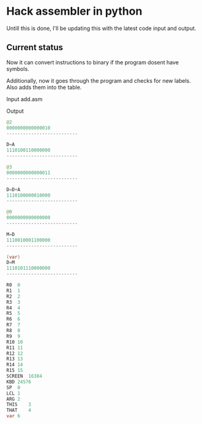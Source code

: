 # Hack assembler in python

Untill this is done, I'll be updating this with the latest code input and output.


## Current status

Now it can convert instructions to binary if the program dosent have symbols.

Additionally, now it goes through the program and checks for new labels. Also adds them into the table.


Input add.asm

Output

```Java
@2
0000000000000010
-------------------------- 

D=A
1110100110000000
-------------------------- 

@3
0000000000000011
-------------------------- 

D=D+A
1110100000010000
-------------------------- 

@0
0000000000000000
-------------------------- 

M=D
1110010001100000
-------------------------- 

(var)
D=M
1110101110000000
-------------------------- 

R0	0
R1	1
R2	2
R3	3
R4	4
R5	5
R6	6
R7	7
R8	8
R9	9
R10	10
R11	11
R12	12
R13	13
R14	14
R15	15
SCREEN	16384
KBD	24576
SP	0
LCL	1
ARG	2
THIS	3
THAT	4
var	6


```